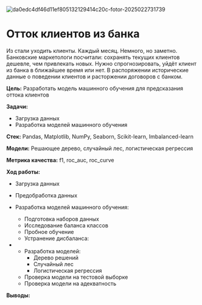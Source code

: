![da0edc4df46d11ef805132129414c20c-fotor-2025022731739](https://github.com/user-attachments/assets/3c40ba87-2426-4424-aebd-c3846ccff327)
# Отток клиентов из банка
Из стали уходить клиенты. Каждый месяц. Немного, но заметно. Банковские маркетологи посчитали: сохранять текущих клиентов дешевле, чем привлекать новых. 
Нужно спрогнозировать, уйдёт клиент из банка в ближайшее время или нет. В распоряжении исторические данные о поведении клиентов и расторжении договоров с банком.

**Цель:** Разработать модель машинного обучения для предсказания оттока клиентов

**Задачи:**  
- Загрузка данных  
- Разработка моделей машинного обучения  
  
**Стек:**  Pandas, Matplotlib, NumPy, Seaborn, Scikit-learn, Imbalanced-learn

**Модели:** Решающее дерево, случайный лес, логистическая регрессия

**Метрика качества:** f1, roc_auc, roc_curve

**Ход работы:**  
- Загрузка данных
- Предобработка данных
- Разработка моделей машинного обучения:
  - Подготовка наборов данных 
  - Исследование баланса классов
  - Пробное обучение
  - Устранение дисбаланса:
 
- 
  - Разработка моделей:
    - Дерево решений
    - Случайный лес
    - Логистическая регрессия
  - Проверка модели на тестовой выборке
  - Проверка модели на адекватность
      
**Выводы:**
